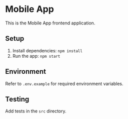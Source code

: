# Mobile App

This is the Mobile App frontend application.

## Setup

1. Install dependencies: `npm install`
2. Run the app: `npm start`

## Environment
Refer to `.env.example` for required environment variables.

## Testing
Add tests in the `src` directory.
